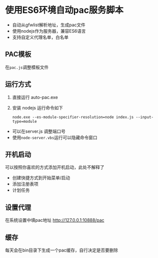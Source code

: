 ﻿# 使用ES6环境自动pac服务脚本

  - 自动从gfwlist解析地址，生成pac文件
  - 使用nodejs作为服务器，兼容ES6语言
  - 支持自定义代理名单，白名单

## PAC模板

  在`pac.js`调整模板文件

## 运行方式

1. 直接运行 auto-pac.exe
2. 安装 nodejs 运行命令如下 

    `node.exe --es-module-specifier-resolution=node index.js --input-type=module`
  - 可以在server.js 调整端口号
  - 使用`node-server.vbs`运行可以隐藏命令窗口

## 开机启动
  可以按照你喜欢的方式添加开机启动，此处不解释了
  - 创建快捷方式到开始菜单/启动
  - 添加注册表项
  - 计划任务

## 设置代理

在系统设置中填pac地址 http://127.0.0.1:10888/pac

## 缓存

每天会在bin目录下生成一个pac缓存，自行决定是否要删除